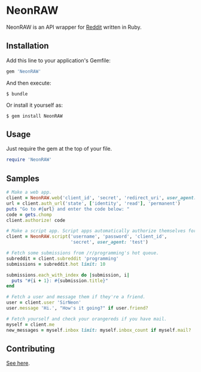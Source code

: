 # NeonRAW

NeonRAW is an API wrapper for [Reddit](https://www.reddit.com) written in Ruby.

## Installation

Add this line to your application's Gemfile:

```ruby
gem 'NeonRAW'
```

And then execute:

    $ bundle

Or install it yourself as:

    $ gem install NeonRAW

## Usage

Just require the gem at the top of your file.

```ruby
require 'NeonRAW'
```

## Samples

```ruby
# Make a web app.
client = NeonRAW.web('client_id', 'secret', 'redirect_uri', user_agent: 'test')
url = client.auth_url('state', ['identity', 'read'], 'permanent')
puts "Go to #{url} and enter the code below: "
code = gets.chomp
client.authorize! code

# Make a script app. Script apps automatically authorize themselves for you.
client = NeonRAW.script('username', 'password', 'client_id',
                        'secret', user_agent: 'test')

# Fetch some submissions from /r/programming's hot queue.
subreddit = client.subreddit 'programming'
submissions = subreddit.hot limit: 10

submissions.each_with_index do |submission, i|
  puts "#{i + 1}: #{submission.title}"
end

# Fetch a user and message them if they're a friend.
user = client.user 'SirNeon'
user.message 'Hi.', "How's it going?" if user.friend?

# Fetch yourself and check your orangereds if you have mail.
myself = client.me
new_messages = myself.inbox limit: myself.inbox_count if myself.mail?
```

## Contributing

[See here](https://gitlab.com/SirNeon/NeonRAW/blob/master/CONTRIBUTING.md).
